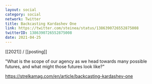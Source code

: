 ```yaml
---
layout: social
category: social
network: Twitter
title: Backcasting Kardashev One
link: https://twitter.com/steinea/status/1386390726552875008
twitterID: 1386390726552875008
date: 2021-04-25
---
```


[[2021]] / [[posting]]

"What is the scope of our agency as we head towards many possible futures, and what might those futures look like?"

<https://strelkamag.com/en/article/backcasting-kardashev-one>
